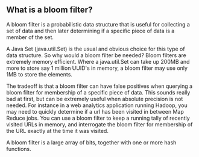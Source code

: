 ## What is a bloom filter?

A bloom filter is a probabilistic data structure that is useful for collecting a set of data and then later determining
if a specific piece of data is a member of the set.

A Java Set (java.util.Set) is the usual and obvious choice for this type of data structure. So why would a bloom filter
be needed? Bloom filters are extremely memory efficient. Where a java.util.Set can take up 200MB and more to store say
1 million UUID's in memory, a bloom filter may use only 1MB to store the elements.
 
The tradeoff is that a bloom filter can have false positives when querying a bloom filter for membership of a specific
piece of data. This sounds really bad at first, but can be extremely useful when absolute precision is not needed. For
instance in a web analytics application running Hadoop, you may need to quickly determine if a url has been visited
in between Map Reduce jobs. You can use a bloom filter to keep a running tally of recently visited URLs in memory, and
interrogate the bloom filter for membership of the URL exactly at the time it was visited.
 
A bloom filter is a large array of bits, together with one or more hash functions.